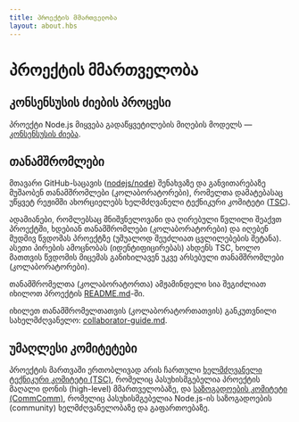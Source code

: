 ```yaml
---
title: პროექტის მმართველობა
layout: about.hbs
---
```


# პროექტის მმართველობა

## კონსენსუსის ძიების პროცესი

პროექტი Node.js მიყვება გადაწყვეტილების მიღების მოდელს — [კონსენსუსის ძიება][].

## თანამშრომლები

მთავარი GitHub-საცავის ([nodejs/node][]) შენახვაზე და განვითარებაზე მუშაობენ თანამშრომლები (კოლაბორატორები),
რომელთა დამატებასაც უწყვეტ რეჟიმში ახორციელებს ხელმძღვანელი ტექნიკური კომიტეტი ([TSC][]).

ადამიანები, რომლებსაც მნიშვნელოვანი და ღირებული წვლილი შეაქვთ პროექტში, ხდებიან თანამშრომლები (კოლაბორატორები)
და იღებენ მუდმივ წვდომას პროექტზე (უშუალოდ შეუძლიათ ცვლილებების შეტანა). ასეთი პირების ამოცნობას (იდენტიფიცირებას) ახდენს
TSC, ხოლო მათთვის წვდომის მიცემას განიხილავენ უკვე არსებული თანამშრომლები (კოლაბორატორები).

თანამშრომელთა (კოლაბორატორთა) ამჟამინდელი სია შეგიძლიათ იხილოთ პროექტის [README.md][]-ში.

იხილეთ თანამშრომელთათვის (კოლაბორატორთათვის) განკუთვნილი სახელმძღვანელო: [collaborator-guide.md][].

## უმაღლესი კომიტეტები

პროექტის მართვაში ერთობლივად არის ჩართული [ხელმძღვანელი ტექნიკური კომიტეტი (TSC)][],
რომელიც პასუხისმგებელია პროექტის მაღალი დონის (high-level) მმართველობაზე, და
[საზოგადოების კომიტეტი (CommComm)][], რომელიც პასუხისმგებელია Node.js-ის
საზოგადოების (community) ხელმძღვანელობაზე და გაფართოებაზე.

[collaborator-guide.md]: https://github.com/nodejs/node/blob/master/doc/contributing/collaborator-guide.md
[საზოგადოების კომიტეტი (CommComm)]: https://github.com/nodejs/community-committee/blob/master/Community-Committee-Charter.md
[კონსენსუსის ძიება]: https://en.wikipedia.org/wiki/Consensus-seeking_decision-making
[README.md]: https://github.com/nodejs/node/blob/master/README.md#current-project-team-members
[ხელმძღვანელი ტექნიკური კომიტეტი (TSC)]: https://github.com/nodejs/TSC/blob/master/TSC-Charter.md
[TSC]: https://github.com/nodejs/TSC
[nodejs/node]: https://github.com/nodejs/node
